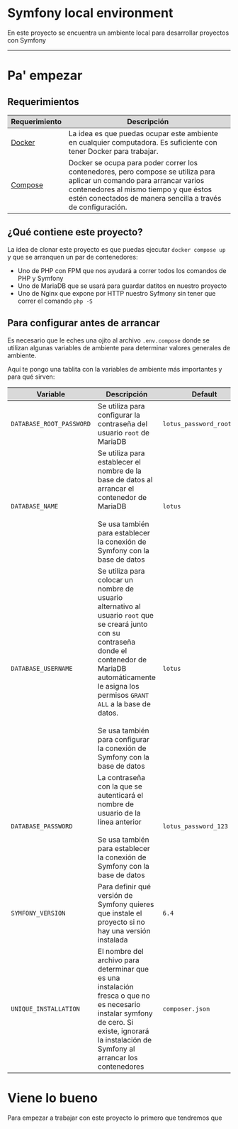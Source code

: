 # Symfony local environment
En este proyecto se encuentra un ambiente local para desarrollar proyectos con Symfony

---
# Pa' empezar
## Requerimientos
<div class="table">

| Requerimiento                                             | Descripción                                                                                                                                                                                                                      |
|-----------------------------------------------------------|----------------------------------------------------------------------------------------------------------------------------------------------------------------------------------------------------------------------------------|
| [Docker](https://www.docker.com/products/docker-desktop/) | La idea es que puedas ocupar este ambiente en cualquier computadora. Es suficiente con tener Docker para trabajar.                                                                                                               |
| [Compose](https://docs.docker.com/compose/)               | Docker se ocupa para poder correr los contenedores, pero compose se utiliza para aplicar un comando para arrancar varios contenedores al mismo tiempo y que éstos estén conectados de manera sencilla a través de configuración. |

</div>

## ¿Qué contiene este proyecto?
La idea de clonar este proyecto es que puedas ejecutar `docker compose up` y que se arranquen un par de contenedores:
* Uno de PHP con FPM que nos ayudará a correr todos los comandos de PHP y Symfony
* Uno de MariaDB que se usará para guardar datitos en nuestro proyecto
* Uno de Nginx que expone por HTTP nuestro Syfmony sin tener que correr el comando `php -S`  


## Para configurar antes de arrancar
Es necesario que le eches una ojito al archivo `.env.compose` donde se utilizan algunas variables de ambiente para
determinar valores generales de ambiente.  

Aquí te pongo una tablita con la variables de ambiente más importantes y para qué sirven:
<div class="table-3">

| Variable                 | Descripción                                                                                                                                                                                                                                                                                                 | Default                   |
|--------------------------|-------------------------------------------------------------------------------------------------------------------------------------------------------------------------------------------------------------------------------------------------------------------------------------------------------------|---------------------------|
| `DATABASE_ROOT_PASSWORD` | Se utiliza para configurar la contraseña del usuario `root` de MariaDB                                                                                                                                                                                                                                      | `lotus_password_root_123` |
| `DATABASE_NAME`          | Se utiliza para establecer el nombre de la base de datos al arrancar el contenedor de MariaDB<br/><br/>Se usa también para establecer la conexión de Symfony con la base de datos                                                                                                                           | `lotus`                   |
| `DATABASE_USERNAME`      | Se utiliza para colocar un nombre de usuario alternativo al usuario `root` que se creará junto con su contraseña donde el contenedor de MariaDB automáticamente le asigna los permisos `GRANT ALL` a la base de datos. <br/><br/>Se usa también para configurar la conexión de Symfony con la base de datos | `lotus`                   |
| `DATABASE_PASSWORD`      | La contraseña con la que se autenticará el nombre de usuario de la línea anterior<br/><br/>Se usa también para establecer la conexión de Symfony con la base de datos                                                                                                                                       | `lotus_password_123`      |
| `SYMFONY_VERSION`        | Para definir qué versión de Symfony quieres que instale el proyecto si no hay una versión instalada                                                                                                                                                                                                         | `6.4`                     |
| `UNIQUE_INSTALLATION`    | El nombre del archivo para determinar que es una instalación fresca o que no es necesario instalar symfony de cero. Si existe, ignorará la instalación de Symfony al arrancar los contenedores                                                                                                              | `composer.json`           |
</div>

# Viene lo bueno

Para empezar a trabajar con este proyecto lo primero que tendremos que 

<style>
.table table {
    width: 100%;
}
.table table th {
    background-color: rgba(128,128,128,0.29);
}
.table table th:nth-of-type(1) {
    width: 20%;
}
.table table th:nth-of-type(2) {
    width: 80%;
}

.table-3 table {
    width: 100%;
}
.table-3 table th {
    background-color: rgba(128,128,128,0.29);
}
.table-3 table th:nth-of-type(1) {
    width: 25%;
}
.table-3 table th:nth-of-type(2) {
    width: 50%;
}
.table-3 table th:nth-of-type(3) {
    width: 25%;
}
</style>
